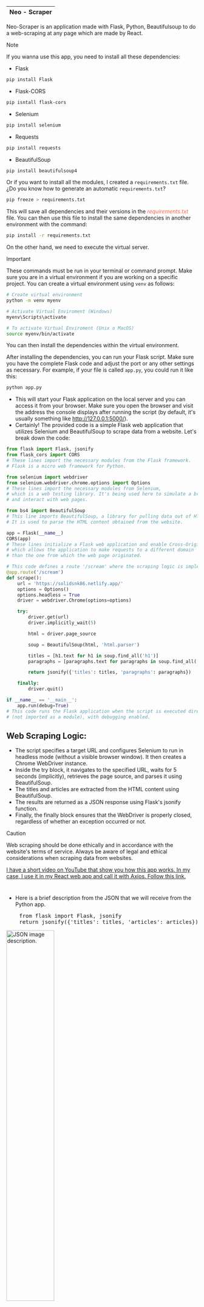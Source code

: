 | Neo - Scraper  |
-----------------|

Neo-Scraper is an application made with Flask, Python, Beautifulsoup to do a web-scraping at any page which are made by React.

>[!Note]
>If you wanna use this app, you need to install all these dependencies:

- Flask
```bash
pip install Flask
```
- Flask-CORS
```bash
pip isntall flask-cors
```
- Selenium
```bash
pip install selenium
```
- Requests
```bash
pip install requests
```
- BeautifulSoup
```bash
pip install beautifulsoup4
```
Or if you want to install all the modules, I created a `requirements.txt` file. ¿Do you know how to generate an automatic `requirements.txt`?
```bash
pip freeze > requirements.txt
```
This will save all dependencies and their versions in the <i style="color:tomato">requirements.txt</i> file. You can then use this file to install the same dependencies in another environment with the command:

```bash
pip install -r requirements.txt
```

On the other hand, we need to execute the virtual server.
>[!Important]
>These commands must be run in your terminal or command prompt. Make sure you are in a virtual environment if you are working on a specific project. You can create a virtual environment using `venv` as follows:

```bash
# Create virtual environment
python -m venv myenv

# Activate Virtual Enviroment (Windows)
myenv\Scripts\activate

# To activate Virtual Enviroment (Unix o MacOS)
source myenv/bin/activate
```
You can then install the dependencies within the virtual environment.

After installing the dependencies, you can run your Flask script. Make sure you have the complete Flask code and adjust the port or any other settings as necessary. For example, if your file is called `app.py`, you could run it like this:
```bash
python app.py
```
- This will start your Flask application on the local server and you can access it from your browser. Make sure you open the browser and visit the address the console displays after running the script (by default, it's usually something like http://127.0.0.1:5000/).
- Certainly! The provided code is a simple Flask web application that utilizes Selenium and BeautifulSoup to scrape data from a website. Let's break down the code:
```python
from flask import Flask, jsonify
from flask_cors import CORS
# These lines import the necessary modules from the Flask framework.
# Flask is a micro web framework for Python.

from selenium import webdriver
from selenium.webdriver.chrome.options import Options
# These lines import the necessary modules from Selenium,
# which is a web testing library. It's being used here to simulate a browser
# and interact with web pages.

from bs4 import BeautifulSoup
# This line imports BeautifulSoup, a library for pulling data out of HTML and XML files.
# It is used to parse the HTML content obtained from the website.

app = Flask(__name__) 
CORS(app)
# These lines initialize a Flask web application and enable Cross-Origin Resource Sharing (CORS),
# which allows the application to make requests to a different domain
# than the one from which the web page originated.

# This code defines a route '/scream' where the scraping logic is implemented.
@app.route('/scream')
def scrape():
    url = 'https://solidsnk86.netlify.app/'
    options = Options()
    options.headless = True
    driver = webdriver.Chrome(options=options)

    try:
        driver.get(url)
        driver.implicitly_wait(5)

        html = driver.page_source

        soup = BeautifulSoup(html, 'html.parser')

        titles = [h1.text for h1 in soup.find_all('h1')]
        paragraphs = [paragraphs.text for paragraphs in soup.find_all('p')]

        return jsonify({'titles': titles, 'paragraphs': paragraphs})

    finally:
        driver.quit()

if __name__ == '__main__':
    app.run(debug=True)
# This code runs the Flask application when the script is executed directly
# (not imported as a module), with debugging enabled.
```

## Web Scraping Logic:
- The script specifies a target URL and configures Selenium to run in headless mode (without a visible browser window). It then creates a Chrome WebDriver instance.
- Inside the try block, it navigates to the specified URL, waits for 5 seconds (implicitly), retrieves the page source, and parses it using BeautifulSoup.
- The titles and articles are extracted from the HTML content using BeautifulSoup.
- The results are returned as a JSON response using Flask's jsonify function.
- Finally, the finally block ensures that the WebDriver is properly closed, regardless of whether an exception occurred or not.

> [!CAUTION]
>  Web scraping should be done ethically and in accordance with the website's terms of service. Always be aware of legal and ethical
> considerations when scraping data from websites.

<a href='https://youtu.be/_rqO9D4aFAw' target='_blank'>
    I have a short video on YouTube that show you how this app works. In my case, I use it in my React web app and call it with Axios. Follow this link.
</a>

# 

- Here is a brief description from the JSON that we will receive from the Python app.
<pre>
    from flask import Flask, jsonify
    return jsonify({'titles': titles, 'articles': articles})
</pre>
<img width="50%" src="https://github.com/solidsnk86/neo-scraper/blob/master/public/json_scraping.png?raw=true" alt="JSON image description." />
<p>To get that JSON result into your web app from React, you need to have a component like this:</p>

```javascript
import React, { useState } from 'react';
import axios from 'axios';

export default function Scraping() {
    const [titles, setTitles] = useState([]);
    const [paragraphs, setParagraphs] = useState([]);

    const handleScrape = async () => {
        try {
            const response = await axios.get('http://127.0.0.1:5000/scream');
            setTitles(response.data.titles);
            setParagraphs(response.data.paragraphs);
        } catch (error) {
            console.error('Error al obtener datos del servidor:', error);
        }
    };

    return (
        <main className=" text-text-primary flex flex-col justify-center m-auto h-screen p-10 xl:w-1/2">
            <h1 className="flex justify-center mx-auto text-3xl underline">
                Web Scraping
            </h1>
            <button
                className="justify-center mx-auto text-button-variant border border-zinc-700 rounded p-2 w-fit my-3 hover:bg-zinc-800 hover:text-zinc-100"
                onClick={handleScrape}
            >
                Scrape!!
            </button>
            <p className='list-css-span'>
                We can get the result under this line!
            </p>
            <hr className='border-zinc-800' />
            <article className="text-zinc-100 space-y-3 border border-zinc-800 rounded shadow-sm shadow-outline mt-6 p-6">
                {titles.map((title, index) => (
                    <>
                        <h1 key={index} className="text-sky-500 underline text-lg">
                            {title}
                        </h1>
                        <p className="text-green-500">{paragraphs}</p>
                    </>
                ))}
            </article>
        </main>
    );
}
```
#

<p>
  <strong>`Error Reporting`:</strong> If you encounter any issues or errors while using our application, please don't hesitate to reach out. Provide details about the problem, and I'll work to address it promptly.
</p>
<p>
  <strong>`Contributions`:</strong> Interested in contributing to the project? Feel free to fork the repository on GitHub and submit a pull request. I appreciate any enhancements, bug fixes, or new features you may bring!
</p>
<p>
  <strong>`General Inquiries`:</strong> Whether you have questions about the application's functionality, suggestions for improvement, or just want to say hello, your feedback is always welcome.
</p>

<p>Contact for any queries or feedback, feel free to reach out to my email at:</p>

[![Gmail Badge](https://img.shields.io/badge/-calcagni.gabriel86@gmail.com-d14836?style=flat&logo=Gmail&logoColor=white&link=mailto:mailto:calcagni.gabriel86@gmail.com)](mailto:calcagni.gabriel86@gmail.com)

#

<div align="center">
  <p>NeoTecs Dev ©2023</p>
</div>


